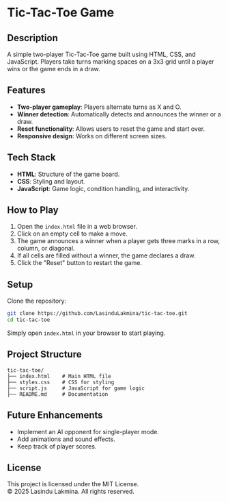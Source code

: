 # Tic-Tac-Toe Game

## Description
A simple two-player Tic-Tac-Toe game built using HTML, CSS, and JavaScript. Players take turns marking spaces on a 3x3 grid until a player wins or the game ends in a draw.

## Features
- **Two-player gameplay**: Players alternate turns as X and O.
- **Winner detection**: Automatically detects and announces the winner or a draw.
- **Reset functionality**: Allows users to reset the game and start over.
- **Responsive design**: Works on different screen sizes.

## Tech Stack
- **HTML**: Structure of the game board.
- **CSS**: Styling and layout.
- **JavaScript**: Game logic, condition handling, and interactivity.

## How to Play
1. Open the `index.html` file in a web browser.
2. Click on an empty cell to make a move.
3. The game announces a winner when a player gets three marks in a row, column, or diagonal.
4. If all cells are filled without a winner, the game declares a draw.
5. Click the "Reset" button to restart the game.

## Setup

Clone the repository:
```bash
git clone https://github.com/LasinduLakmina/tic-tac-toe.git
cd tic-tac-toe
```

Simply open `index.html` in your browser to start playing.

## Project Structure
```
tic-tac-toe/
├── index.html    # Main HTML file
├── styles.css    # CSS for styling
├── script.js     # JavaScript for game logic
├── README.md     # Documentation
```

## Future Enhancements
- Implement an AI opponent for single-player mode.
- Add animations and sound effects.
- Keep track of player scores.

## License
This project is licensed under the MIT License.  
© 2025 Lasindu Lakmina. All rights reserved.

